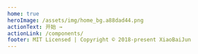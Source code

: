 ```yaml
---
home: true
heroImage: /assets/img/home_bg.a88dad44.png
actionText: 开始 →
actionLink: /components/
footer: MIT Licensed | Copyright © 2018-present XiaoBaiJun
---
```


